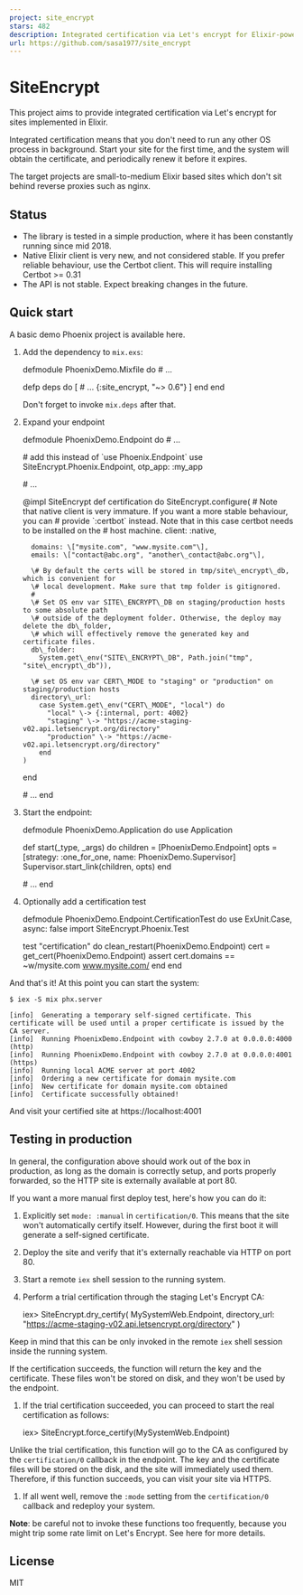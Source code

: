 ```yaml
---
project: site_encrypt
stars: 482
description: Integrated certification via Let's encrypt for Elixir-powered sites 
url: https://github.com/sasa1977/site_encrypt
---
```


SiteEncrypt
===========

This project aims to provide integrated certification via Let's encrypt for sites implemented in Elixir.

Integrated certification means that you don't need to run any other OS process in background. Start your site for the first time, and the system will obtain the certificate, and periodically renew it before it expires.

The target projects are small-to-medium Elixir based sites which don't sit behind reverse proxies such as nginx.

Status
------

-   The library is tested in a simple production, where it has been constantly running since mid 2018.
-   Native Elixir client is very new, and not considered stable. If you prefer reliable behaviour, use the Certbot client. This will require installing Certbot >= 0.31
-   The API is not stable. Expect breaking changes in the future.

Quick start
-----------

A basic demo Phoenix project is available here.

1.  Add the dependency to `mix.exs`:
    
    defmodule PhoenixDemo.Mixfile do
      \# ...
    
      defp deps do
        \[
          \# ...
          {:site\_encrypt, "~> 0.6"}
        \]
      end
    end
    
    Don't forget to invoke `mix.deps` after that.
    
2.  Expand your endpoint
    
    defmodule PhoenixDemo.Endpoint do
      \# ...
    
      \# add this instead of \`use Phoenix.Endpoint\`
      use SiteEncrypt.Phoenix.Endpoint, otp\_app: :my\_app
    
      \# ...
    
      @impl SiteEncrypt
      def certification do
        SiteEncrypt.configure(
          \# Note that native client is very immature. If you want a more stable behaviour, you can
          \# provide \`:certbot\` instead. Note that in this case certbot needs to be installed on the
          \# host machine.
          client: :native,
    
          domains: \["mysite.com", "www.mysite.com"\],
          emails: \["contact@abc.org", "another\_contact@abc.org"\],
    
          \# By default the certs will be stored in tmp/site\_encrypt\_db, which is convenient for
          \# local development. Make sure that tmp folder is gitignored.
          #
          \# Set OS env var SITE\_ENCRYPT\_DB on staging/production hosts to some absolute path
          \# outside of the deployment folder. Otherwise, the deploy may delete the db\_folder,
          \# which will effectively remove the generated key and certificate files.
          db\_folder:
            System.get\_env("SITE\_ENCRYPT\_DB", Path.join("tmp", "site\_encrypt\_db")),
    
          \# set OS env var CERT\_MODE to "staging" or "production" on staging/production hosts
          directory\_url:
            case System.get\_env("CERT\_MODE", "local") do
              "local" \-> {:internal, port: 4002}
              "staging" \-> "https://acme-staging-v02.api.letsencrypt.org/directory"
              "production" \-> "https://acme-v02.api.letsencrypt.org/directory"
            end
        )
      end
    
      \# ...
    end
    
3.  Start the endpoint:
    
    defmodule PhoenixDemo.Application do
      use Application
    
      def start(\_type, \_args) do
        children \= \[PhoenixDemo.Endpoint\]
        opts \= \[strategy: :one\_for\_one, name: PhoenixDemo.Supervisor\]
        Supervisor.start\_link(children, opts)
      end
    
      \# ...
    end
    
4.  Optionally add a certification test
    
    defmodule PhoenixDemo.Endpoint.CertificationTest do
      use ExUnit.Case, async: false
      import SiteEncrypt.Phoenix.Test
    
      test "certification" do
        clean\_restart(PhoenixDemo.Endpoint)
        cert \= get\_cert(PhoenixDemo.Endpoint)
        assert cert.domains \== ~w/mysite.com www.mysite.com/
      end
    end
    

And that's it! At this point you can start the system:

```
$ iex -S mix phx.server

[info]  Generating a temporary self-signed certificate. This certificate will be used until a proper certificate is issued by the CA server.
[info]  Running PhoenixDemo.Endpoint with cowboy 2.7.0 at 0.0.0.0:4000 (http)
[info]  Running PhoenixDemo.Endpoint with cowboy 2.7.0 at 0.0.0.0:4001 (https)
[info]  Running local ACME server at port 4002
[info]  Ordering a new certificate for domain mysite.com
[info]  New certificate for domain mysite.com obtained
[info]  Certificate successfully obtained!
```

And visit your certified site at https://localhost:4001

Testing in production
---------------------

In general, the configuration above should work out of the box in production, as long as the domain is correctly setup, and ports properly forwarded, so the HTTP site is externally available at port 80.

If you want a more manual first deploy test, here's how you can do it:

1.  Explicitly set `mode: :manual` in `certification/0`. This means that the site won't automatically certify itself. However, during the first boot it will generate a self-signed certificate.
    
2.  Deploy the site and verify that it's externally reachable via HTTP on port 80.
    
3.  Start a remote `iex` shell session to the running system.
    
4.  Perform a trial certification through the staging Let's Encrypt CA:
    
    iex\> SiteEncrypt.dry\_certify(
           MySystemWeb.Endpoint,
           directory\_url: "https://acme-staging-v02.api.letsencrypt.org/directory"
         )
    

Keep in mind that this can be only invoked in the remote `iex` shell session inside the running system.

If the certification succeeds, the function will return the key and the certificate. These files won't be stored on disk, and they won't be used by the endpoint.

1.  If the trial certification succeeded, you can proceed to start the real certification as follows:
    
    iex\> SiteEncrypt.force\_certify(MySystemWeb.Endpoint)
    

Unlike the trial certification, this function will go to the CA as configured by the `certification/0` callback in the endpoint. The key and the certificate files will be stored on the disk, and the site will immediately used them. Therefore, if this function succeeds, you can visit your site via HTTPS.

1.  If all went well, remove the `:mode` setting from the `certification/0` callback and redeploy your system.

**Note**: be careful not to invoke these functions too frequently, because you might trip some rate limit on Let's Encrypt. See here for more details.

License
-------

MIT

